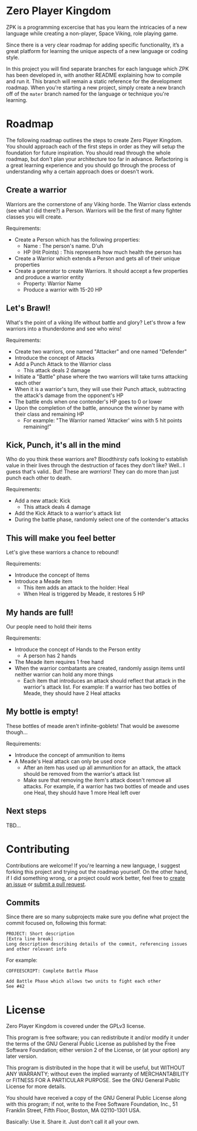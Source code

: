 # Zero Player Kingdom

ZPK is a programming excercise that has you learn the intricacies of a new language while creating a non-player, Space Viking, role playing game.

Since there is a very clear roadmap for adding specific functionality, it’s a great platform for learning the unique aspects of a new language or coding style.

In this project you will find separate branches for each language which ZPK has been developed in, with another README explaining how to compile and run it. This branch will remain a static reference for the development roadmap. When you're starting a new project, simply create a new branch off of the `mater` branch named for the language or technique you're learning.

# Roadmap

The following roadmap outlines the steps to create Zero Player Kingdom. You should approach each of the first steps in order as they will setup the foundation for future inspiration. You should read through the whole roadmap, but don't plan your architecture too far in advance. Refactoring is a great learning experience and you should go through the process of understanding why a certain approach does or doesn't work.

## Create a warrior 

Warriors are the cornerstone of any Viking horde. The Warrior class extends (see what I did there?) a Person. Warriors will be the first of many fighter classes you will create.

Requirements:
* Create a Person which has the following properties:
    * Name <string>: The person's name. D'uh
    * HP (Hit Points) <number>: This represents how much health the person has
* Create a Warrior which extends a Person and gets all of their unique properties
* Create a generator to create Warriors. It should accept a few properties and produce a warrior entity
    * Property: Warrior Name
    * Produce a warrior with 15-20 HP

## Let's Brawl! 

What's the point of a viking life without battle and glory? Let's throw a few warriors into a thunderdome and see who wins!

Requirements:
* Create two warriors, one named "Attacker" and one named "Defender"
* Introduce the concept of Attacks
* Add a Punch Attack to the Warrior class
    * This attack deals 2 damage
* Initiate a "Battle" phase where the two warriors will take turns attacking each other
* When it is a warrior's turn, they will use their Punch attack, subtracting the attack's damage from the opponent's HP
* The battle ends when one contender's HP goes to 0 or lower
* Upon the completion of the battle, announce the winner by name with their class and remaining HP
  * For example: "The Warrior named 'Attacker' wins with 5 hit points remaining!" 

## Kick, Punch, it's all in the mind

Who do you think these warriors are? Bloodthirsty oafs looking to establish value in their lives through the destruction of faces they don't like? Well.. I guess that's valid.. But! These are _warriors_! They can do more than just punch each other to death.

Requirements:
* Add a new attack: Kick
    * This attack deals 4 damage
* Add the Kick Attack to a warrior's attack list
* During the battle phase, randomly select one of the contender's attacks

## This will make you feel better

Let's give these warriors a chance to rebound! 

Requirements:
* Introduce the concept of Items
* Introduce a Meade item
  * This item adds an attack to the holder: Heal
  * When Heal is triggered by Meade, it restores 5 HP

## My hands are full!

Our people need to hold their items

Requirements:
* Introduce the concept of Hands to the Person entity
  * A person has 2 hands
* The Meade item requires 1 free hand
* When the warrior combatants are created, randomly assign items until neither warrior can hold any more things
  * Each item that introduces an attack should reflect that attack in the warrior's attack list. For example: If a warrior has two bottles of Meade, they should have 2 Heal attacks

## My bottle is empty!

These bottles of meade aren't infinite-goblets! That would be awesome though...

Requirements:
* Introduce the concept of ammunition to items
* A Meade's Heal attack can only be used once
  * After an item has used up all ammunition for an attack, the attack should be removed from the warrior's attack list
  * Make sure that removing the item's attack doesn't remove all attacks. For example, if a warrior has two bottles of meade and uses one Heal, they should have 1 more Heal left over

## Next steps

TBD...

# Contributing

Contributions are welcome! If you're learning a new language, I suggest forking this project and trying out the roadmap yourself. On the other hand, if I did something wrong, or a project could work better, feel free to [create an issue](https://github.com/azanebrain/zero-player-kingdom/issues/new) or [submit a pull request](https://github.com/azanebrain/zero-player-kingdom/pulls). 

## Commits

Since there are so many subprojects make sure you define what project the commit focused on, following this format: 

```
PROJECT: Short description
[Extra line break]
Long description describing details of the commit, referencing issues and other relevant info
```

For example:

```
COFFEESCRIPT: Complete Battle Phase

Add Battle Phase which allows two units to fight each other
See #42
```

# License

Zero Player Kingdom is covered under the GPLv3 license.

This program is free software; you can redistribute it and/or modify it under the terms of the GNU General Public License as published by the Free Software Foundation; either version 2 of the License, or (at your option) any later version.

This program is distributed in the hope that it will be useful, but WITHOUT ANY WARRANTY; without even the implied warranty of MERCHANTABILITY or FITNESS FOR A PARTICULAR PURPOSE.  See the GNU General Public License for more details.

You should have received a copy of the GNU General Public License along with this program; if not, write to the Free Software Foundation, Inc., 51 Franklin Street, Fifth Floor, Boston, MA 02110-1301 USA.

Basically: Use it. Share it. Just don't call it all your own.
